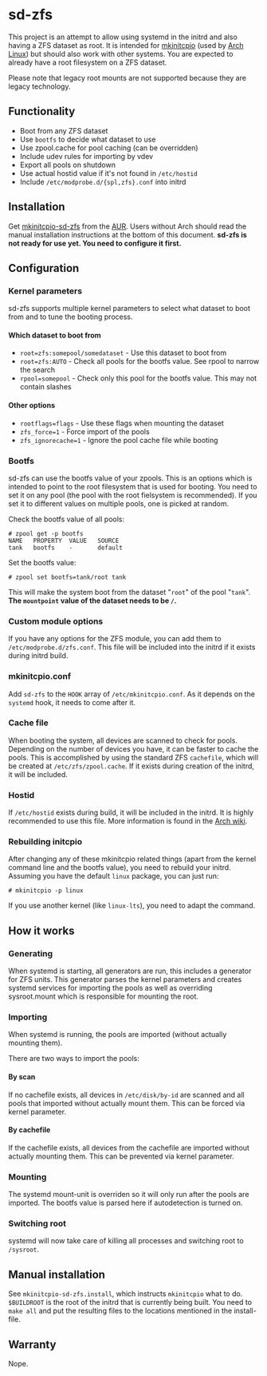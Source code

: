 # sd-zfs

This project is an attempt to allow using systemd in the initrd and also having a ZFS dataset as root.
It is intended for [mkinitcpio](https://git.archlinux.org/mkinitcpio.git/) (used by [Arch Linux](https://www.archlinux.org/)) but should also work with other systems.
You are expected to already have a root filesystem on a ZFS dataset.

Please note that legacy root mounts are not supported because they are legacy technology.

## Functionality
- Boot from any ZFS dataset
- Use `bootfs` to decide what dataset to use
- Use zpool.cache for pool caching (can be overridden)
- Include udev rules for importing by vdev
- Export all pools on shutdown
- Use actual hostid value if it's not found in `/etc/hostid`
- Include `/etc/modprobe.d/{spl,zfs}.conf` into initrd

## Installation
Get [mkinitcpio-sd-zfs](https://aur.archlinux.org/packages/mkinitcpio-sd-zfs/) from the [AUR](https://wiki.archlinux.org/index.php/Arch_User_Repository). Users without Arch should read the manual installation instructions at the bottom of this document. **sd-zfs is not ready for use yet. You need to configure it first.**

## Configuration

### Kernel parameters
sd-zfs supports multiple kernel parameters to select what dataset to boot from and to tune the booting process.

#### Which dataset to boot from
- `root=zfs:somepool/somedataset` - Use this dataset to boot from
- `root=zfs:AUTO` - Check all pools for the bootfs value. See rpool to narrow the search
- `rpool=somepool` - Check only this pool for the bootfs value. This may not contain slashes

#### Other options
- `rootflags=flags` - Use these flags when mounting the dataset
- `zfs_force=1` - Force import of the pools
- `zfs_ignorecache=1` - Ignore the pool cache file while booting

### Bootfs
sd-zfs can use the bootfs value of your zpools. This is an options which is intended to point to the root filesystem that is used for booting. You need to set it on any pool (the pool with the root fielsystem is recommended). If you set it to different values on multiple pools, one is picked at random.

Check the bootfs value of all pools:
```
# zpool get -p bootfs
NAME   PROPERTY  VALUE   SOURCE
tank   bootfs    -       default
```

Set the bootfs value:
```
# zpool set bootfs=tank/root tank
```

This will make the system boot from the dataset "`root`" of the pool "`tank`". **The `mountpoint` value of the dataset needs to be `/`.**

### Custom module options
If you have any options for the ZFS module, you can add them to `/etc/modprobe.d/zfs.conf`. This file will be included into the initrd if it exists during initrd build.

### mkinitcpio.conf
Add `sd-zfs` to the `HOOK` array of `/etc/mkinitcpio.conf`. As it depends on the `systemd` hook, it needs to come after it.

### Cache file
When booting the system, all devices are scanned to check for pools. Depending on the number of devices you have, it can be faster to cache the pools. This is accomplished by using the standard ZFS `cachefile`, which will be created at `/etc/zfs/zpool.cache`. If it exists during creation of the initrd, it will be included.

### Hostid
If `/etc/hostid` exists during build, it will be included in the initrd. It is highly recommended to use this file. More information is found in the [Arch wiki](https://wiki.archlinux.org/index.php/Installing_Arch_Linux_on_ZFS#After_the_first_boot).

### Rebuilding initcpio
After changing any of these mkinitcpio related things (apart from the kernel command line and the bootfs value), you need to rebuild your initrd. Assuming you have the default `linux` package, you can just run:
```
# mkinitcpio -p linux
```
If you use another kernel (like `linux-lts`), you need to adapt the command.

## How it works

### Generating
When systemd is starting, all generators are run, this includes a generator for ZFS units.
This generator parses the kernel parameters and creates systemd services for importing the pools as well as overriding sysroot.mount which is responsible for mounting the root.

### Importing
When systemd is running, the pools are imported (without actually mounting them).

There are two ways to import the pools:

#### By scan
If no cachefile exists, all devices in `/etc/disk/by-id` are scanned and all pools that imported without actually mount them.
This can be forced via kernel parameter.

#### By cachefile
If the cachefile exists, all devices from the cachefile are imported without actually mounting them.
This can be prevented via kernel parameter.

### Mounting
The systemd mount-unit is overriden so it will only run after the pools are imported.
The bootfs value is parsed here if autodetection is turned on.

### Switching root
systemd will now take care of killing all processes and switching root to `/sysroot`.

## Manual installation
See `mkinitcpio-sd-zfs.install`, which instructs `mkinitcpio` what to do.
`$BUILDROOT` is the root of the initrd that is currently being built.
You need to `make all` and put the resulting files to the locations mentioned in the install-file.

## Warranty
Nope.
